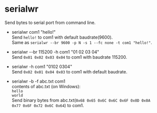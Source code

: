 # serialwr
Send bytes to serial port from command line.

*	serialwr com1 "hello!"   
	Send `hello!` to com1 with default baudrate(9600).   
	Same as `serialwr --br 9600 -p N -s 1 --fc none -t com1 "hello!"`.
   
*	serialwr --br 115200 -h com1 "01 02 03 04"   
	Send `0x01 0x02 0x03 0x04` to com1 with baudrate 115200.
   
*	serialwr -h com1 "0102 0304"   
	Send `0x02 0x01 0x04 0x03` to com1 with default baudrate.

*	serialwr -b -f abc.txt com1  
	contents of abc.txt (on Windows):   
	`hello`  
	`world`  
	Send binary bytes from abc.txt(`0x68 0x65 0x6C 0x6C 0x6F 0x0D 0x0A 0x77 0x6F 0x72 0x6C 0x64`) to com1.


